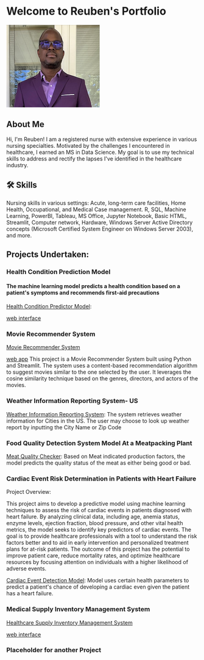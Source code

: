 # Welcome to Reuben's Portfolio


![recent photo](https://github.com/wuahmartor/portfolio/blob/main/reuben_photo.png?raw=true)
## About Me
Hi, I'm Reuben! I am a registered nurse with extensive experience in various nursing specialties. Motivated by the challenges I encountered in healthcare, I earned an MS in Data Science. My goal is to use my technical skills to address and rectify the lapses I've identified in the healthcare industry.

## 🛠 Skills
Nursing skills in various settings: Acute, long-term care facilities, Home Health, Occupational, and Medical Case management. R, SQL, Machine Learning, PowerBI, Tableau, MS Office, Jupyter Notebook, Basic HTML, Streamlit, Computer network, Hardware, Windows Server Active Directory concepts (Microsoft Certified System Engineer on Windows Server 2003), and more.

## Projects Undertaken:

### Health Condition Prediction Model 
#### The machine learning model predicts a health condition based on a patient's symptoms and recommends first-aid precautions
[Health Condition Predictor Model](https://github.com/wuahmartor/portfolio/blob/main/diseasePredictionSystem/disease_prediction.ipynb): 

[web interface](https://github.com/wuahmartor/portfolio/blob/main/diseasePredictionSystem/diseasePredictionStreamlit.py)



### Movie Recommender System
[Movie Recommender System](https://github.com/wuahmartor/portfolio/blob/main/movieRecommender/movieRecommender.py)

[web app](https://portfolio-mxj3qbebyakqgkfu8datxk.streamlit.app)
This project is a Movie Recommender System built using Python and Streamlit. The system uses a content-based recommendation algorithm to suggest movies similar to the one selected by the user. It leverages the cosine similarity technique based on the genres, directors, and actors of the movies.



### Weather Information Reporting System- US 
[Weather Information Reporting System](https://github.com/wuahmartor/portfolio/blob/main/weatherReportSystem/weatherReportSystem.py):
The system retrieves weather information for Cities in the US. The user may choose to look up weather report by inputting the City Name or Zip Code



### Food Quality Detection System Model At a Meatpacking Plant
[Meat Quality Checker](
https://github.com/wuahmartor/portfolio/blob/main/foodQualityDetectionSystem/foodQualityDectection.ipynb): Based on Meat indicated production factors, the model predicts the quality status of the meat as either being good or bad. 


### Cardiac Event Risk Determination in Patients with Heart Failure 
Project Overview:

This project aims to develop a predictive model using machine learning techniques to assess the risk of cardiac events in patients diagnosed with heart failure. By analyzing clinical data, including age, anemia status, enzyme levels, ejection fraction, blood pressure, and other vital health metrics, the model seeks to identify key predictors of cardiac events. The goal is to provide healthcare professionals with a tool to understand the risk factors better and to aid in early intervention and personalized treatment plans for at-risk patients. The outcome of this project has the potential to improve patient care, reduce mortality rates, and optimize healthcare resources by focusing attention on individuals with a higher likelihood of adverse events.

[Cardiac Event Detection Model](https://github.com/wuahmartor/portfolio/blob/main/heartFailurePredictionModel/heartFailurePrediction.ipynb): Model uses certain health parameters to predict a patient's chance of developing a cardiac even given the patient has a heart failure. 


### Medical Supply Inventory Management System
   [Healthcare Supply Inventory Management System](https://github.com/wuahmartor/portfolio/blob/main/inventoryManagement/main_page.py)
   
   [web interface](https://portfolio-nohukkscvph5ayjyt9vwdl.streamlit.app)

### Placeholder for another Project

